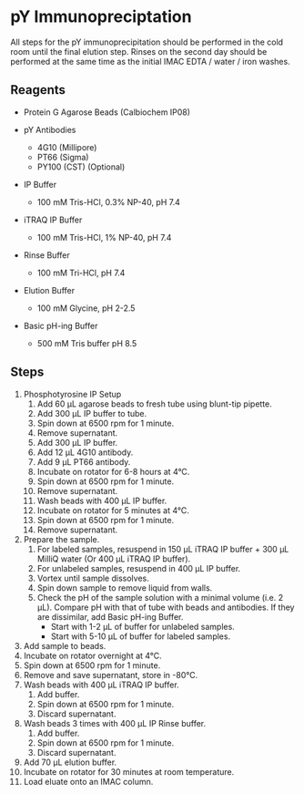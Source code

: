 # pY Immunopreciptation

All steps for the pY immunoprecipitation should be performed in the cold room
until the final elution step. Rinses on the second day should be performed at
the same time as the initial IMAC EDTA / water / iron washes.

## Reagents

* Protein G Agarose Beads (Calbiochem IP08)

* pY Antibodies
    * 4G10 (Millipore)
    * PT66 (Sigma)
    * PY100 (CST) (Optional)

* IP Buffer
    * 100 mM Tris-HCl, 0.3% NP-40, pH 7.4

* iTRAQ IP Buffer
    * 100 mM Tris-HCl, 1% NP-40, pH 7.4

* Rinse Buffer
    * 100 mM Tri-HCl, pH 7.4

* Elution Buffer
    * 100 mM Glycine, pH 2-2.5

* Basic pH-ing Buffer
    * 500 mM Tris buffer pH 8.5

## Steps

1. Phosphotyrosine IP Setup
    1. Add 60 μL agarose beads to fresh tube using blunt-tip pipette.
    2. Add 300 μL IP buffer to tube.
    3. Spin down at 6500 rpm for 1 minute.
    4. Remove supernatant.
    5. Add 300 μL IP buffer.
    6. Add 12 μL 4G10 antibody.
    7. Add 9 μL PT66 antibody.
    8. Incubate on rotator for 6-8 hours at 4°C.
    9. Spin down at 6500 rpm for 1 minute.
    10. Remove supernatant.
    11. Wash beads with 400 μL IP buffer.
    12. Incubate on rotator for 5 minutes at 4°C.
    13. Spin down at 6500 rpm for 1 minute.
    14. Remove supernatant.
2. Prepare the sample.
    1. For labeled samples, resuspend in 150 μL iTRAQ IP buffer + 300 μL MilliQ
       water (Or 400 μL iTRAQ IP buffer).
    2. For unlabeled samples, resuspend in 400 μL IP buffer.
    3. Vortex until sample dissolves.
    4. Spin down sample to remove liquid from walls.
    5. Check the pH of the sample solution with a minimal volume (i.e. 2
       μL). Compare pH with that of tube with beads and antibodies. If they are
       dissimilar, add Basic pH-ing Buffer.
          * Start with 1-2 μL of buffer for unlabeled samples.
          * Start with 5-10 μL of buffer for labeled samples.
3. Add sample to beads.
4. Incubate on rotator overnight at 4°C.
5. Spin down at 6500 rpm for 1 minute.
6. Remove and save supernatant, store in -80°C.
7. Wash beads with 400 μL iTRAQ IP buffer.
    1. Add buffer.
    2. Spin down at 6500 rpm for 1 minute.
    3. Discard supernatant.
8. Wash beads 3 times with 400 μL IP Rinse buffer.
    1. Add buffer.
    2. Spin down at 6500 rpm for 1 minute.
    3. Discard supernatant.
9. Add 70 μL elution buffer.
10. Incubate on rotator for 30 minutes at room temperature.
11. Load eluate onto an IMAC column.
